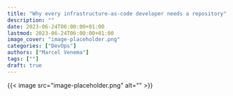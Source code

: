```yaml
---
title: "Why every infrastructure-as-code developer needs a repository"
description: ""
date: 2023-06-24T06:00:00+01:00
lastmod: 2023-06-24T06:00:00+01:00
image_cover: "image-placeholder.png"
categories: ["DevOps"]
authors: ["Marcel Venema"] 
tags: [""]
draft: true
---
```



{{< image src="image-placeholder.png" alt="" >}}
